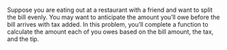 Suppose you are eating out at a restaurant with a friend and want to split the bill evenly. You may want to anticipate the amount you’ll owe before the bill arrives with tax added. In this problem, you’ll complete a function to calculate the amount each of you owes based on the bill amount, the tax, and the tip.
